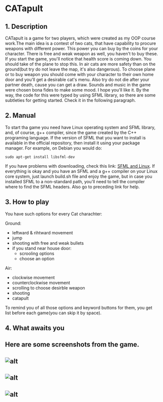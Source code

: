 # CATapult
## 1. Description
CATapult is a game for two players, which were created as my OOP course work.The main idea is a contest of two cats, that have capability to procure weapons with different power. This power you can buy by the coins for your character. There is free and weak weapon as well, you haven't to buy these. If you start the game, you'll notice that health score is coming down. You should take of the plane to stop this. In air cats are more safety than on the ground(but try do not leave the map, it's also dangerous). To choose plane or to buy weapon you should come with your character to their own home door and you'll get a desirable cat's menu. Also try do not die after your partner death, cause you can get a draw. Sounds and music in the game were chosen bona fides to make some mood. I hope you'll like it. By the way, the code for this were typed by using SFML library, so there are some subtleties for getting started. Check it in the following paragraph.
## 2. Manual
To start tha game you need have Linux operating system and SFML library, and, of course, g++ compiler, since the game created by the C++ programing language. If the version of SFML that you want to install is available in the official repository, then install it using your package manager. For example, on Debian you would do:

` sudo apt-get install libsfml-dev `

If you have problems with downloading, check this link: [SFML and Linux](https://www.sfml-dev.org/tutorials/2.5/start-linux.php). If everything is okay and you have an SFML and a g++ compiler on your Linux core system, just launch build.sh file and enjoy the game, but in case you installed SFML to a non-standard path, you'll need to tell the compiler where to find the SFML headers. Also go to preceding link for help.
## 3. How to play
You have such options for every Cat charachter:

Ground:
  * leftward & rihtward movement
  * jump
  * shooting with free and weak bullets
  * if you stand near house door:
    * scrooling options
    * choose an option
    
Air:
  * clockwise movement
  * counterclockwise movement
  * scrolling to choose desirble weapon
  * shooting
  * catapult

To remind you of all those options and keyword buttons for them, you get list before each game(you can skip it by space).
## 4. What awaits you
Here are some screenshots from the game.
------
![alt](/Introduce_pctrs/img3.png)
------
![alt](/Introduce_pctrs/img1.png)
------
![alt](/Introduce_pctrs/img2.png)
------
